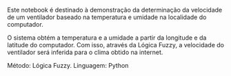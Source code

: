 Este notebook é destinado à demonstração da determinação da velocidade de um ventilador baseado na temperatura e umidade na localidade do computador.

O sistema obtém a temperatura e a umidade a partir da longitude e da latitude do computador. Com isso, através da Lógica Fuzzy, a velocidade do ventilador será inferida para o clima obtido na internet.

Método: Lógica Fuzzy.
Linguagem: Python
